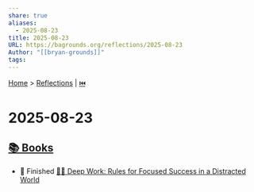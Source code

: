 ```yaml
---
share: true
aliases:
  - 2025-08-23
title: 2025-08-23
URL: https://bagrounds.org/reflections/2025-08-23
Author: "[[bryan-grounds]]"
tags:
---
```

[Home](../index.md) > [Reflections](./index.md) | [⏮️](./2025-08-22.md)  
# 2025-08-23  
## [📚 Books](../books/index.md)  
- 🏁 Finished [🤿💼 Deep Work: Rules for Focused Success in a Distracted World](../books/deep-work.md)